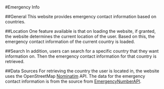 #Emergency Info

##General
This website provides emergency contact information based on countries.

##Location
One feature available is that on loading the website, if granted, the website determines
the current location of the user. Based on this, the emergency contact information of the current country is loaded.

##Search
In addition, users can search for a specific country that they want information on. Then the emergency contact information for that country is retrieved.

##Data Sources
For retrieving the country the user is located in, the website uses the OpenStreetMap [Nominatim](https://nominatim.openstreetmap.org/reverse) API.
The data for the emergency contact information is from the source from [EmergencyNumberAPI](https://emergencynumberapi.com/).
